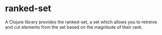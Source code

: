 ranked-set
==========

A Clojure library provides the ranked-set, a set which allows you to retreive and cut elements from the set based on the magnitude of their rank.
